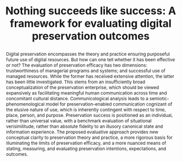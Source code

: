 ---
abstract: 'Digital preservation encompasses the theory and practice ensuring purposeful
  future use of digital resources. But how can one tell whether it has been effective
  or not? The evaluation of preservation efficacy has two dimensions: trustworthiness
  of managerial programs and systems; and successful use of managed resources. While
  the former has received extensive attention, the latter has been little investigated.
  This stems from an insufficiently broad conceptualization of the preservation enterprise,
  which should be viewed expansively as facilitating meaningful human communication
  across time and concomitant cultural distance. Communicological analysis leads to
  a semiotic- phenomenological model for preservation-enabled communication cognizant
  of the elusive nature of use, which is inherently contingent with respect to time,
  place, person, and purpose. Preservation success is positioned as an individual,
  rather than universal value, with a benchmark evaluation of situational verisimilitude,
  rather than absolute fidelity to an illusory canonical state and information experience.
  The proposed evaluative approach provides new conceptual clarity to preservation
  theory and practice, a more rigorous basis for illuminating the limits of preservation
  efficacy, and a more nuanced means of stating, measuring, and evaluating preservation
  intentions, expectations, and outcomes.'
creators:
- Abrams, Stephen
date: null
document_url: https://services.phaidra.univie.ac.at/api/object/o:922204/download
grand_parent: iPRES
institutions: []
keywords:
- boston
landing_page_url: https://phaidra.univie.ac.at/o:922204
language: eng
layout: publication
license: CC BY 4.0 International
notes_url: null
parent: iPRES 2018
publication_type: paper
size: 578528
slides_url: null
source_name: iPRES
stream_url: null
title: 'Nothing succeeds like success: A framework for evaluating digital preservation
  outcomes'
year: 2018
---